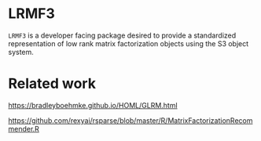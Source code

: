 
<!-- README.md is generated from README.Rmd. Please edit that file -->

# LRMF3

<!-- badges: start -->

<!-- badges: end -->

`LRMF3` is a developer facing package desired to provide a standardized
representation of low rank matrix factorization objects using the S3
object system.

# Related work

<https://bradleyboehmke.github.io/HOML/GLRM.html>

<https://github.com/rexyai/rsparse/blob/master/R/MatrixFactorizationRecommender.R>
